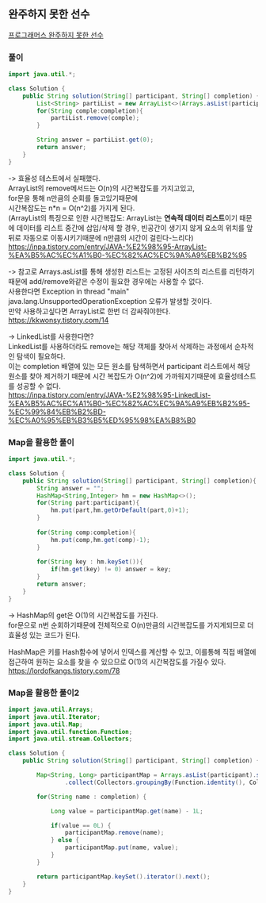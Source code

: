 ## 완주하지 못한 선수
[프로그래머스 완주하지 못한 선수](https://school.programmers.co.kr/learn/courses/30/lessons/42576)  

### 풀이
~~~java
import java.util.*;

class Solution {
    public String solution(String[] participant, String[] completion) {
        List<String> partiList = new ArrayList<>(Arrays.asList(participant));
        for(String comple:completion){
            partiList.remove(comple);            
        }

        String answer = partiList.get(0);
        return answer;
    }
}
~~~
-> 효율성 테스트에서 실패했다.  
ArrayList의 remove메서드는 O(n)의 시간복잡도를 가지고있고,  
for문을 통해 n만큼의 순회를 돌고있기때문에  
시간복잡도는 n*n = O(n^2)를 가지게 된다.  
(ArrayList의 특징으로 인한 시간복잡도: ArrayList는 **연속적 데이터 리스트**이기 때문에 데이터를 리스트 중간에 삽입/삭제 할 경우, 빈공간이 생기지 않게 요소의 위치를 앞뒤로 자동으로 이동시키기때문에 n만큼의 시간이 걸린다-느리다)  
https://inpa.tistory.com/entry/JAVA-%E2%98%95-ArrayList-%EA%B5%AC%EC%A1%B0-%EC%82%AC%EC%9A%A9%EB%B2%95  

-> 참고로 Arrays.asList를 통해 생성한 리스트는 고정된 사이즈의 리스트를 리턴하기때문에 add/remove와같은 수정이 필요한 경우에는 사용할 수 없다.  
사용한다면 Exception in thread "main" java.lang.UnsupportedOperationException 오류가 발생할 것이다.  
만약 사용하고싶다면 ArrayList로 한번 더 감싸줘야한다.  
https://kkwonsy.tistory.com/14  

-> LinkedList를 사용한다면?  
LinkedList를 사용하더라도 remove는 해당 객체를 찾아서 삭제하는 과정에서 순차적인 탐색이 필요하다.  
이는 completion 배열에 있는 모든 원소를 탐색하면서 participant 리스트에서 해당 원소를 찾아 제거하기 때문에 시간 복잡도가 O(n^2)에 가까워지기때문에 효율성테스트를 성공할 수 없다.  
https://inpa.tistory.com/entry/JAVA-%E2%98%95-LinkedList-%EA%B5%AC%EC%A1%B0-%EC%82%AC%EC%9A%A9%EB%B2%95-%EC%99%84%EB%B2%BD-%EC%A0%95%EB%B3%B5%ED%95%98%EA%B8%B0

### Map을 활용한 풀이
~~~java
import java.util.*;

class Solution {
    public String solution(String[] participant, String[] completion){
        String answer = "";
        HashMap<String,Integer> hm = new HashMap<>();
        for(String part:participant){
            hm.put(part,hm.getOrDefault(part,0)+1);
        }
        
        for(String comp:completion){
            hm.put(comp,hm.get(comp)-1);
        }
        
        for(String key : hm.keySet()){
            if(hm.get(key) != 0) answer = key;
        }
        return answer;
    }
}
~~~
-> HashMap의 get은 O(1)의 시간복잡도를 가진다.  
for문으로 n번 순회하기때문에 전체적으로 O(n)만큼의 시간복잡도를 가지게되므로 더 효율성 있는 코드가 된다.  

HashMap은 키를 Hash함수에 넣어서 인덱스를 계산할 수 있고, 이를통해 직접 배열에 접근하여 원하는 요소를 찾을 수 있으므로 O(1)의 시간복잡도를 가질수 있다.  
https://lordofkangs.tistory.com/78

### Map을 활용한 풀이2
~~~java
import java.util.Arrays;
import java.util.Iterator;
import java.util.Map;
import java.util.function.Function;
import java.util.stream.Collectors;

class Solution {
    public String solution(String[] participant, String[] completion) {

        Map<String, Long> participantMap = Arrays.asList(participant).stream()
                .collect(Collectors.groupingBy(Function.identity(), Collectors.counting()));

        for(String name : completion) {

            Long value = participantMap.get(name) - 1L;

            if(value == 0L) {
                participantMap.remove(name);
            } else {
                participantMap.put(name, value);
            }
        }

        return participantMap.keySet().iterator().next();
    }
}
~~~